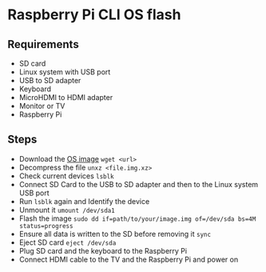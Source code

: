# Raspberry Pi CLI OS flash
## Requirements
- SD card
- Linux system with USB port
- USB to SD adapter
- Keyboard
- MicroHDMI to HDMI adapter
- Monitor or TV
- Raspberry Pi
## Steps
- Download the [OS image](https://www.raspberrypi.com/software/operating-systems/)
`wget <url>`
- Decompress the file
`unxz <file.img.xz>`
- Check current devices
`lsblk`
- Connect SD Card to the USB to SD adapter and then to the Linux system USB port
- Run `lsblk` again and Identify the device
- Unmount it
`umount /dev/sda1`
- Flash the image
`sudo dd if=path/to/your/image.img of=/dev/sda bs=4M status=progress` 
- Ensure all data is written to the SD before removing it
`sync`
- Eject SD card
`eject /dev/sda`
- Plug SD card and the keyboard to the Raspberry Pi
- Connect HDMI cable to the TV and the Raspberry Pi and power on
